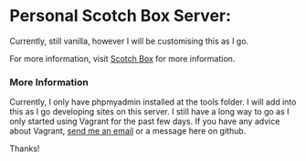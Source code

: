 # Personal Scotch Box Server:

Currently, still vanilla, however I will be customising this as I go.

For more information, visit [Scotch Box](http://box.scotch.io) for more information.

### More Information
Currently, I only have phpmyadmin installed at the tools folder. I will add into this as I go developing sites on this server. I still have a long way to go as I only started using Vagrant for the past few days. If you have any advice about Vagrant, [send me an email](mailto:richard.y.ong@outlook.com) or a message here on github.

Thanks!